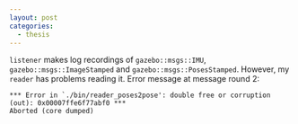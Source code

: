 ```yaml
---
layout: post
categories:
  - thesis
---
```


`listener` makes log recordings of `gazebo::msgs::IMU`, `gazebo::msgs::ImageStamped` and `gazebo::msgs::PosesStamped`. However, my `reader` has problems reading it. Error message at message round 2:

```
*** Error in `./bin/reader_poses2pose': double free or corruption (out): 0x00007ffe6f77abf0 ***
Aborted (core dumped)
```
